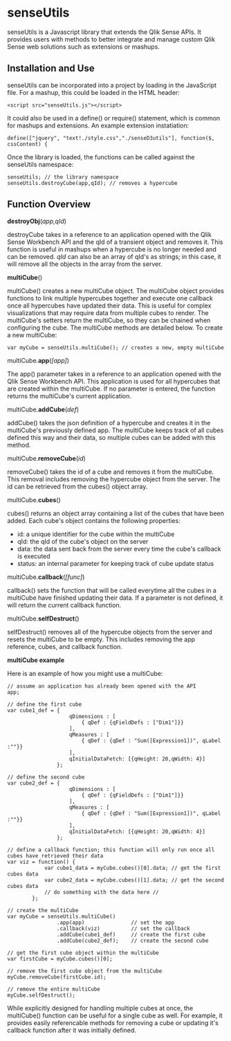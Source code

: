 senseUtils
=========

senseUtils is a Javascript library that extends the Qlik Sense APIs. It provides users with methods to better integrate and manage custom Qlik Sense web solutions such as extensions or mashups.

Installation and Use
------------
senseUtils can be incorporated into a project by loading in the JavaScript file. For a mashup, this could be loaded in the HTML header:

```
<script src="senseUtils.js"></script>
```
It could also be used in a define() or require() statement, which is common for mashups and extensions. An example extension instatiation:
```
define(["jquery", "text!./style.css","./senseD3utils"], function($, cssContent) {
```

Once the library is loaded, the functions can be called against the senseUtils namespace:
```
senseUtils; // the library namespace
senseUtils.destroyCube(app,qId); // removes a hypercube
```

Function Overview
--
**destroyObj**(_app,qId_)

destroyCube takes in a reference to an application opened with the Qlik Sense Workbench API and the qId of a transient object and removes it. This function is useful in mashups when a hypercube is no longer needed and can be removed. _qId_ can also be an array of qId's as strings; in this case, it will remove all the objects in the array from the server.

**multiCube**()

multiCube() creates a new multiCube object. The multiCube object provides functions to link multiple hypercubes together and execute one callback once all hypercubes have updated their data. This is useful for complex visualizations that may require data from multiple cubes to render. The multiCube's setters return the multiCube, so they can be chained when configuring the cube. The multiCube methods are detailed below. To create a new multiCube:
```
var myCube = senseUtils.multiCube(); // creates a new, empty multiCube
```

multiCube.**app**(_[app]_)

The app() parameter takes in a reference to an application opened with the Qlik Sense Workbench API. This application is used for all hypercubes that are created within the multiCube. If no parameter is entered, the function returns the multiCube's current application.

multiCube.**addCube**(_def_)

addCube() takes the json definition of a hypercube and creates it in the multiCube's previously defined app. The multiCube keeps track of all cubes defined this way and their data, so multiple cubes can be added with this method.

multiCube.**removeCube**(_id_)

removeCube() takes the id of a cube and removes it from the multiCube. This removal includes removing the hypercube object from the server. The id can be retrieved from the cubes() object array.

multiCube.**cubes**()

cubes() returns an object array containing a list of the cubes that have been added. Each cube's object contains the following properties:

- id: a unique identifier for the cube within the multiCube
- qId: the qId of the cube's object on the server
- data: the data sent back from the server every time the cube's callback is executed
- status: an internal parameter for keeping track of cube update status

multiCube.**callback**(_[func]_)

callback() sets the function that will be called everytime all the cubes in a multiCube have finished updating their data. If a parameter is not defined, it will return the current callback function.

multiCube.**selfDestruct**()

selfDestruct() removes all of the hypercube objects from the server and resets the multiCube to be empty. This includes removing the app reference, cubes, and callback function.

**multiCube example**

Here is an example of how you might use a multiCube:
```
// assume an application has already been opened with the API
app; 

// define the first cube
var cube1_def = {
        			qDimensions : [
        				{ qDef : {qFieldDefs : ["Dim1"]}}
        			], 
        			qMeasures : [
        				{ qDef : {qDef : "Sum([Expression1])", qLabel :""}}
        			],
        			qInitialDataFetch: [{qHeight: 20,qWidth: 4}]
        		};
        		
// define the second cube
var cube2_def = {
        			qDimensions : [
        				{ qDef : {qFieldDefs : ["Dim1"]}}
        			], 
        			qMeasures : [
        				{ qDef : {qDef : "Sum([Expression1])", qLabel :""}}
        			],
        			qInitialDataFetch: [{qHeight: 20,qWidth: 4}]
        		};
        		
// define a callback function; this function will only run once all cubes have retrieved their data
var viz = function() {
            var cube1_data = myCube.cubes()[0].data; // get the first cubes data
            var cube2_data = myCube.cubes()[1].data; // get the second cubes data
            // do something with the data here //
        };

// create the multiCube
var myCube = senseUtils.multiCube()
                .app(app)               // set the app
                .callback(viz)          // set the callback
                .addCube(cube1_def)     // create the first cube
                .addCube(cube2_def);    // create the second cube
                
// get the first cube object within the multiCube
var firstCube = myCube.cubes()[0];

// remove the first cube object from the multiCube
myCube.removeCube(firstCube.id);

// remove the entire multiCube
myCube.selfDestruct();
```
While explicitly designed for handling multiple cubes at once, the multiCube() function can be useful for a single cube as well. For example, it provides easily referencable methods for removing a cube or updating it's callback function after it was initially defined.
